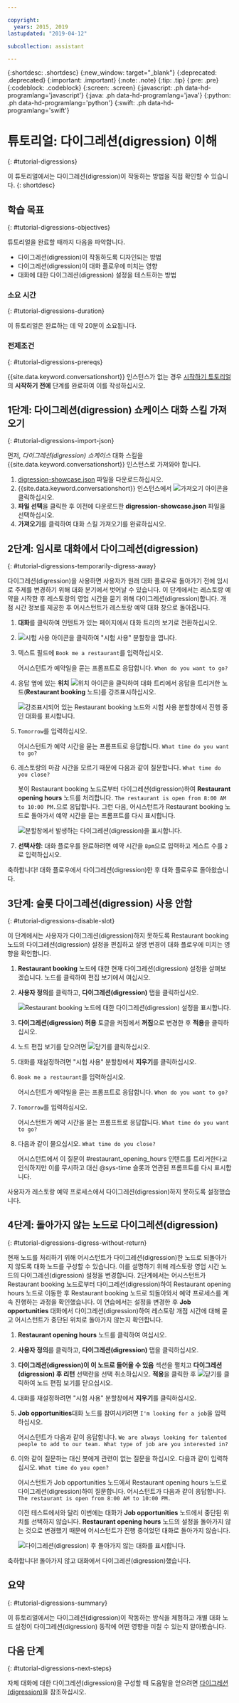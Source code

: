 ```yaml
---

copyright:
  years: 2015, 2019
lastupdated: "2019-04-12"

subcollection: assistant

---
```


{:shortdesc: .shortdesc}
{:new_window: target="_blank"}
{:deprecated: .deprecated}
{:important: .important}
{:note: .note}
{:tip: .tip}
{:pre: .pre}
{:codeblock: .codeblock}
{:screen: .screen}
{:javascript: .ph data-hd-programlang='javascript'}
{:java: .ph data-hd-programlang='java'}
{:python: .ph data-hd-programlang='python'}
{:swift: .ph data-hd-programlang='swift'}

# 튜토리얼: 다이그레션(digression) 이해
{: #tutorial-digressions}

이 튜토리얼에서는 다이그레션(digression)이 작동하는 방법을 직접 확인할 수 있습니다.
{: shortdesc}

## 학습 목표
{: #tutorial-digressions-objectives}

튜토리얼을 완료할 때까지 다음을 파악합니다.

- 다이그레션(digression)이 작동하도록 디자인되는 방법
- 다이그레션(digression)이 대화 플로우에 미치는 영향
- 대화에 대한 다이그레션(digression) 설정을 테스트하는 방법

### 소요 시간
{: #tutorial-digressions-duration}

이 튜토리얼은 완료하는 데 약 20분이 소요됩니다.

### 전제조건
{: #tutorial-digressions-prereqs}

{{site.data.keyword.conversationshort}} 인스턴스가 없는 경우 [시작하기 튜토리얼](/docs/services/assistant?topic=assistant-getting-started#getting-started-prerequisites)의 **시작하기 전에** 단계를 완료하여 이를 작성하십시오.

## 1단계: 다이그레션(digression) 쇼케이스 대화 스킬 가져오기
{: #tutorial-digressions-import-json}

먼저, *다이그레션(digression) 쇼케이스* 대화 스킬을 {{site.data.keyword.conversationshort}} 인스턴스로 가져와야 합니다.

1.  [digression-showcase.json](https://github.com/watson-developer-cloud/community/raw/master/watson-assistant/digression-showcase.json) 파일을 다운로드하십시오.
1.  {{site.data.keyword.conversationshort}} 인스턴스에서 ![가져오기](images/workspace_import.png) 아이콘을 클릭하십시오.
1.  **파일 선택**을 클릭한 후 이전에 다운로드한 **digression-showcase.json** 파일을 선택하십시오.
1.  **가져오기**를 클릭하여 대화 스킬 가져오기를 완료하십시오.

## 2단계: 임시로 대화에서 다이그레션(digression)
{: #tutorial-digressions-temporarily-digress-away}

다이그레션(digression)을 사용하면 사용자가 원래 대화 플로우로 돌아가기 전에 임시로 주제를 변경하기 위해 대화 분기에서 벗어날 수 있습니다. 이 단계에서는 레스토랑 예약을 시작한 후 레스토랑의 영업 시간을 묻기 위해 다이그레션(digression)합니다. 개점 시간 정보를 제공한 후 어시스턴트가 레스토랑 예약 대화 창으로 돌아옵니다.

1.  **대화**를 클릭하여 인텐트가 있는 페이지에서 대화 트리의 보기로 전환하십시오.

1.  ![시험 사용](images/ask_watson.png) 아이콘을 클릭하여 "시험 사용" 분할창을 엽니다.
1.  텍스트 필드에 `Book me a restaurant`를 입력하십시오.

    어시스턴트가 예약일을 묻는 프롬프트로 응답합니다. `When do you want to go?`

1.  응답 옆에 있는 **위치** ![위치](images/location.png) 아이콘을 클릭하여 대화 트리에서 응답을 트리거한 노드(**Restaurant booking** 노드)를 강조표시하십시오.

    ![강조표시되어 있는 Restaurant booking 노드와 시험 사용 분할창에서 진행 중인 대화를 표시합니다.](images/tut-dig-location.png)
1.  `Tomorrow`를 입력하십시오.

    어시스턴트가 예약 시간을 묻는 프롬프트로 응답합니다. `What time do you want to go?`

1.  레스토랑의 마감 시간을 모르기 때문에 다음과 같이 질문합니다. `What time do you close?`

    봇이 Restaurant booking 노드로부터 다이그레션(digression)하여 **Restaurant opening hours** 노드를 처리합니다. `The restaurant is open from 8:00 AM to 10:00 PM.`으로 응답합니다. 그런 다음, 어시스턴트가 Restaurant booking 노드로 돌아가서 예약 시간을 묻는 프롬프트를 다시 표시합니다.

    ![분할창에서 발생하는 다이그레션(digression)을 표시합니다.](images/tut-dig-digression.png)
1.  **선택사항**: 대화 플로우를 완료하려면 예약 시간을 `8pm`으로 입력하고 게스트 수를 `2`로 입력하십시오.

축하합니다! 대화 플로우에서 다이그레션(digression)한 후 대화 플로우로 돌아왔습니다.

## 3단계: 슬롯 다이그레션(digression) 사용 안함
{: #tutorial-digressions-disable-slot}

이 단계에서는 사용자가 다이그레션(digression)하지 못하도록 Restaurant booking 노드의 다이그레션(digression) 설정을 편집하고 설명 변경이 대화 플로우에 미치는 영향을 확인합니다.

1.  **Restaurant booking** 노드에 대한 현재 다이그레션(digression) 설정을 살펴보겠습니다. 노드를 클릭하여 편집 보기에서 여십시오.

1.  **사용자 정의**를 클릭하고, **다이그레션(digression)** 탭을 클릭하십시오.

    ![Restaurant booking 노드에 대한 다이그레션(digression) 설정을 표시합니다.](images/tut-dig-resto-settings.png)

1.  **다이그레션(digression) 허용** 토글을 켜짐에서 **꺼짐**으로 변경한 후 **적용**을 클릭하십시오.

1.  노드 편집 보기를 닫으려면 ![닫기](images/close.png)를 클릭하십시오.

1.  대화를 재설정하려면 "시험 사용" 분할창에서 **지우기**를 클릭하십시오.

1.  `Book me a restaurant`를 입력하십시오.

    어시스턴트가 예약일을 묻는 프롬프트로 응답합니다. `When do you want to go?`

1.  `Tomorrow`를 입력하십시오.

    어시스턴트가 예약 시간을 묻는 프롬프트로 응답합니다. `What time do you want to go?`

1.  다음과 같이 물으십시오. `What time do you close?`

    어시스턴트에서 이 질문이 #restaurant_opening_hours 인텐트를 트리거한다고 인식하지만 이를 무시하고 대신 @sys-time 슬롯과 연관된 프롬프트를 다시 표시합니다.

사용자가 레스토랑 예약 프로세스에서 다이그레션(digression)하지 못하도록 설정했습니다.

## 4단계: 돌아가지 않는 노드로 다이그레션(digression)
{: #tutorial-digressions-digress-without-return}

현재 노드를 처리하기 위해 어시스턴트가 다이그레션(digression)한 노드로 되돌아가지 않도록 대화 노드를 구성할 수 있습니다. 이를 설명하기 위해 레스토랑 영업 시간 노드의 다이그레션(digression) 설정을 변경합니다. 2단계에서는 어시스턴트가 Restaurant booking 노드로부터 다이그레션(digression)하여 Restaurant opening hours 노드로 이동한 후 Restaurant booking 노드로 되돌아와서 예약 프로세스를 계속 진행하는 과정을 확인했습니다. 이 연습에서는 설정을 변경한 후 **Job opportunities** 대화에서 다이그레션(digression)하여 레스토랑 개점 시간에 대해 묻고 어시스턴트가 중단된 위치로 돌아가지 않는지 확인합니다.

1.  **Restaurant opening hours** 노드를 클릭하여 여십시오.

1.  **사용자 정의**를 클릭하고, **다이그레션(digression)** 탭을 클릭하십시오.

1.  **다이그레션(digression)이 이 노드로 들어올 수 있음** 섹션을 펼치고 **다이그레션(digression) 후 리턴** 선택란을 선택 취소하십시오. **적용**을 클릭한 후 ![닫기](images/close.png)를 클릭하여 노드 편집 보기를 닫으십시오.

1.  대화를 재설정하려면 "시험 사용" 분할창에서 **지우기**를 클릭하십시오.

1.  **Job opportunities**대화 노드를 참여시키려면 `I'm looking for a job`을 입력하십시오.

    어시스턴트가 다음과 같이 응답합니다. `We are always looking for talented people to add to our team. What type of job are you interested in?`

1.  이와 같이 질문하는 대신 봇에게 관련이 없는 질문을 하십시오. 다음과 같이 입력하십시오. `What time do you open?`

    어시스턴트가 Job opportunities 노드에서 Restaurant opening hours 노드로 다이그레션(digression)하여 질문합니다. 어시스턴트가 다음과 같이 응답합니다. `The restaurant is open from 8:00 AM to 10:00 PM.`

    이전 테스트에서와 달리 이번에는 대화가 **Job opportunities** 노드에서 중단된 위치를 선택하지 않습니다. **Restaurant opening hours** 노드의 설정을 돌아가지 않는 것으로 변경했기 때문에 어시스턴트가 진행 중이었던 대화로 돌아가지 않습니다.

    ![다이그레션(digression) 후 돌아가지 않는 대화를 표시합니다.](images/tut-dig-noreturn.png)

축하합니다! 돌아가지 않고 대화에서 다이그레션(digression)했습니다.

## 요약
{: #tutorial-digressions-summary}

이 튜토리얼에서는 다이그레션(digression)이 작동하는 방식을 체험하고 개별 대화 노드 설정이 다이그레션(digression) 동작에 어떤 영향을 미칠 수 있는지 알아봤습니다.

## 다음 단계
{: #tutorial-digressions-next-steps}

자체 대화에 대한 다이그레션(digression)을 구성할 때 도움말을 얻으려면 [다이그레션(digression)](/docs/services/assistant?topic=assistant-dialog-runtime#dialog-runtime-digressions)을 참조하십시오.
